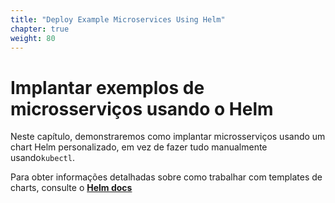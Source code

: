 ```yaml
---
title: "Deploy Example Microservices Using Helm"
chapter: true
weight: 80
---
```


# Implantar exemplos de microsserviços usando o Helm

Neste capítulo, demonstraremos como implantar microsserviços usando um chart Helm personalizado, em vez de fazer tudo manualmente usando`kubectl`.

Para obter informações detalhadas sobre como trabalhar com templates de charts, consulte o [**Helm docs**](https://docs.helm.sh/chart_template_guide/)

